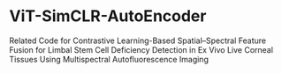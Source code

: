 # ViT-SimCLR-AutoEncoder
Related Code for Contrastive Learning-Based Spatial–Spectral Feature Fusion for Limbal Stem Cell Deficiency Detection in Ex Vivo Live Corneal Tissues Using Multispectral Autofluorescence Imaging
